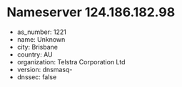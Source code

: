 # Nameserver 124.186.182.98

* as_number: 1221
* name: Unknown
* city: Brisbane
* country: AU
* organization: Telstra Corporation Ltd
* version: dnsmasq-
* dnssec: false
